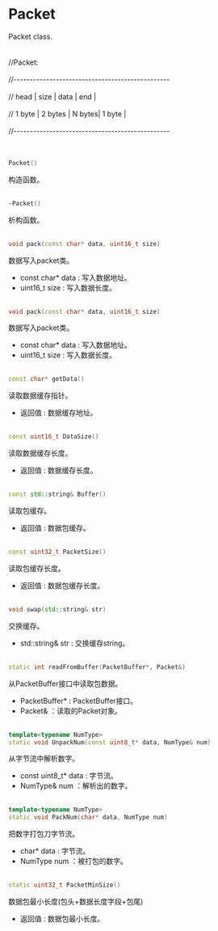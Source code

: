 # Packet
Packet class.
<br></br>
<br> //Packet: </br>
<br> //------------------------------------------------ </br>
<br> //  head  |  size   | data   |  end   | </br>
<br> // 1 byte | 2 bytes | N bytes| 1 byte | </br>
<br> //------------------------------------------------ </br>
<br></br>
```C++
Packet()
```
构造函数。
<br></br>
```C++
~Packet()
```
析构函数。
<br></br>
```C++
void pack(const char* data, uint16_t size)
```
数据写入packet类。
* const char* data : 写入数据地址。
* uint16_t size : 写入数据长度。
<br></br>
```C++
void pack(const char* data, uint16_t size)
```
数据写入packet类。
* const char* data : 写入数据地址。
* uint16_t size : 写入数据长度。
<br></br>
```C++
const char* getData()
```
读取数据缓存指针。
* 返回值 : 数据缓存地址。
<br></br>
```C++
const uint16_t DataSize()
```
读取数据缓存长度。
* 返回值 : 数据缓存长度。
<br></br>
```C++
const std::string& Buffer()
```
读取包缓存。
* 返回值 : 数据包缓存。
<br></br>
```C++
const uint32_t PacketSize()
```
读取包缓存长度。
* 返回值 : 数据包缓存长度。
<br></br>
```C++
void swap(std::string& str)
```
交换缓存。
* std::string& str : 交换缓存string。
<br></br>
```C++
static int readFromBuffer(PacketBuffer*, Packet&)
```
从PacketBuffer接口中读取包数据。
* PacketBuffer* : PacketBuffer接口。
* Packet& ：读取的Packet对象。
<br></br>
```C++
template<typename NumType>
static void UnpackNum(const uint8_t* data, NumType& num)
```
从字节流中解析数字。
* const uint8_t* data : 字节流。
* NumType& num ：解析出的数字。
<br></br>
```C++
template<typename NumType>
static void PackNum(char* data, NumType num)
```
把数字打包刀字节流。
* char* data : 字节流。
* NumType num ：被打包的数字。
<br></br>
```C++
static uint32_t PacketMinSize()
```
数据包最小长度(包头+数据长度字段+包尾)
* 返回值 : 数据包最小长度。
<br></br>
